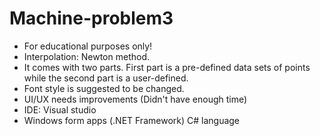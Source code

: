 # Machine-problem3
- For educational purposes only!
- Interpolation: Newton method.
- It comes with two parts. First part is a pre-defined data sets of points while the second part is a user-defined.
- Font style is suggested to be changed.
- UI/UX needs improvements (Didn't have enough time)
- IDE: Visual studio
- Windows form apps (.NET Framework) C# language
